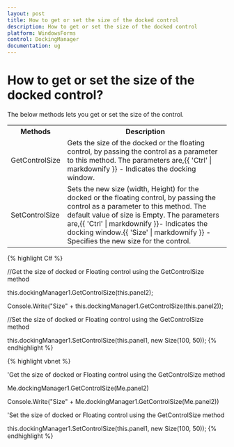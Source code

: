 ```yaml
---
layout: post
title: How to get or set the size of the docked control
description: How to get or set the size of the docked control
platform: WindowsForms
control: DockingManager
documentation: ug
---
```


# How to get or set the size of the docked control?

The below methods lets you get or set the size of the control.


<table>
<tr>
<th>
Methods</th><th>
Description</th></tr>
<tr>
<td>
GetControlSize</td><td>
Gets the size of the docked or the floating control, by passing the control as a parameter to this method. The parameters are,{{ 'Ctrl' | markdownify }} - Indicates the docking window.</td></tr>
<tr>
<td>
SetControlSize</td><td>
Sets the new size (width, Height) for the docked or the floating control, by passing the control as a parameter to this method. The default value of size is Empty. The parameters are,{{ 'Ctrl'  | markdownify }}- Indicates the docking window.{{ 'Size' | markdownify }} - Specifies the new size for the control.</td></tr>
</table>



{% highlight C# %}



//Get the size of docked or Floating control using the GetControlSize method

this.dockingManager1.GetControlSize(this.panel2);

Console.Write("Size" + this.dockingManager1.GetControlSize(this.panel2));



//Set the size of docked or Floating control using the GetControlSize method

this.dockingManager1.SetControlSize(this.panel1, new Size(100, 50));
{% endhighlight %}


{% highlight vbnet %}




'Get the size of docked or Floating control using the GetControlSize method

Me.dockingManager1.GetControlSize(Me.panel2)

Console.Write("Size" + Me.dockingManager1.GetControlSize(Me.panel2))



'Set the size of docked or Floating control using the GetControlSize method

this.dockingManager1.SetControlSize(this.panel1, new Size(100, 50));
{% endhighlight %}


